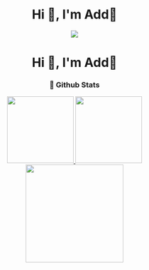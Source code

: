 <h1 align="center">Hi 👋, I'm Add🎈</h1>

<!--
**0118Add/0118Add** is a ✨ _special_ ✨ repository because its `README.md` (this file) appears on your GitHub profile.
Here are some ideas to get you started:
- 🔭 I’m currently working on ...
- 🌱 I’m currently learning ...
- 👯 I’m looking to collaborate on ...
- 🤔 I’m looking for help with ...
- 💬 Ask me about ...
- 📫 How to reach me: ...
- 😄 Pronouns: ...
- ⚡ Fun fact: ...
-->

<div align="center">
<img src=https://github-readme-stats.vercel.app/api?username=0118Add&theme=transparent&locale=en&hide_border=true&show_icons=true&icon_color=9f9f9f" >
</div>


<h1 align="center">Hi 👋, I'm Add🎈</h1>
<h3 align="center">🌈 Github Stats</h3>  

<div align="center">
  <a href="https://github.com/0118Add">
  <img height="150em" src="https://github-readme-stats.vercel.app/api?username=0118Add&theme=transparent&locale=en&show_icons=true&theme=transparent"/>
  <img height="150em" src="http://github-readme-streak-stats.herokuapp.com?user=0118Add&theme=default_repocard"/>  
  <img height="220em" src="https://github-profile-summary-cards.vercel.app/api/cards/profile-details?username=0118Add&theme=vue"/>
</div>
  

